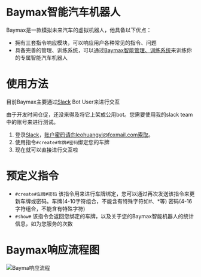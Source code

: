 # Baymax智能汽车机器人

Baymax是一款模拟未来汽车的虚拟机器人，他具备以下优点：

* 拥有三套指令响应模块，可以响应用户各种常见的指令、问题
* 具备完善的管理、训练系统，可以通过[Baymax智能管理、训练系统](http://baymax-bot.xwlj.net)来训练你的专属智能汽车机器人

# 使用方法

目前Baymax主要通过[Slack](http://clevercar.slack.com) Bot User来进行交互

由于开发时间仓促，还没来得及将它上架成公用bot。您需要使用我的slack team中的账号来进行测试。

1. 登录[Slack](http://clevercar.slack.com)，账户密码请向leohuangyi@foxmail.com索取。
2. 使用指令`#create#车牌#密码`绑定您的车牌
3. 现在就可以直接进行交互啦

# 预定义指令

* `#create#车牌#密码` 该指令用来进行车牌绑定，您可以通过再次发送该指令来更新车牌或密码。车牌(4-10字符组合，不能含有特殊字符如#、*等) 密码(4-16字符组合，不能含有特殊字符)
* `#show#` 该指令会返回您绑定的车牌，以及关于您的Baymax智能机器人的统计信息，如为您服务的次数

# Baymax响应流程图

![Bayma响应流程](http://pubassets.oss-cn-shanghai.aliyuncs.com/img/Baymax2.png)
